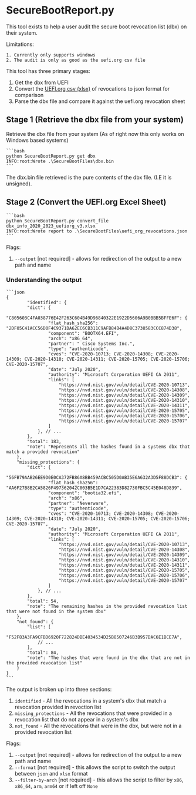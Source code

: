 # SecureBootReport.py

This tool exists to help a user audit the secure boot revocation list (dbx) on their system.

Limitations:

    1. Currently only supports windows
    2. The audit is only as good as the uefi.org csv file

This tool has three primary stages:

1. Get the dbx from UEFI
2. Convert the [UEFI.org csv (xlsx)](https://uefi.org/revocationlistfile) of revocations to json format for comparison
3. Parse the dbx file and compare it against the uefi.org revocation sheet

## Stage 1 (Retrieve the dbx file from your system)

 Retrieve the dbx file from your system (As of right now this only works on Windows based systems)

    ```bash
    python SecureBootReport.py get dbx
    INFO:root:Wrote .\SecureBootFiles\dbx.bin
    ```

The dbx.bin file retrieved is the pure contents of the dbx file. (I.E it is unsigned).

## Stage 2 (Convert the UEFI.org Excel Sheet)

    ```bash
    python SecureBootReport.py convert_file dbx_info_2020_2023_uefiorg_v3.xlsx
    INFO:root:Wrote report to .\SecureBootFiles\uefi_org_revocations.json
    ```

Flags:

1. `--output` [not required] - allows for redirection of the output to a new path and name

### Understanding the output

    ```json
    {
            "identified": {
            "dict": {
                "C805603C4FA038776E42F263C604B49D96840322E1922D5606A9B0BBB5BFFE6F": {
                    "flat_hash_sha256": "2DF05C41ACC56D0F4C9371DA62EC6CB311C9AFB84B4A4D8C3738583CCC874D38",
                    "component": "BOOTX64.EFI",
                    "arch": "x86_64",
                    "partner": " Cisco Systems Inc.",
                    "type": "authenticode",
                    "cves": "CVE-2020-10713; CVE-2020-14308; CVE-2020-14309; CVE-2020-14310; CVE-2020-14311; CVE-2020-15705; CVE-2020-15706; CVE-2020-15707",
                    "date": "July 2020",
                    "authority": "Microsoft Corporation UEFI CA 2011",
                    "links": [
                        "https://nvd.nist.gov/vuln/detail/CVE-2020-10713",
                        "https://nvd.nist.gov/vuln/detail/CVE-2020-14308",
                        "https://nvd.nist.gov/vuln/detail/CVE-2020-14309",
                        "https://nvd.nist.gov/vuln/detail/CVE-2020-14310",
                        "https://nvd.nist.gov/vuln/detail/CVE-2020-14311",
                        "https://nvd.nist.gov/vuln/detail/CVE-2020-15705",
                        "https://nvd.nist.gov/vuln/detail/CVE-2020-15706",
                        "https://nvd.nist.gov/vuln/detail/CVE-2020-15707"
                    ]
                }, // ...
            },
            "total": 183,
            "note": "Represents all the hashes found in a systems dbx that match a provided revocation"
        },
        "missing_protections": {
            "dict": {
                "56FB79AAB26EE9D0E0CA372FB86A8BB459ACBC505D0AB35E6A632A3D5F88DCB3": {
                    "flat_hash_sha256": "AA6F27B8B2CA5826F497362042C003B5E1D7CA22383D82730FBC5C45E048D839",
                    "component": "bootia32.efi",
                    "arch": "x86",
                    "partner": "Neverware",
                    "type": "authenticode",
                    "cves": "CVE-2020-10713; CVE-2020-14308; CVE-2020-14309; CVE-2020-14310; CVE-2020-14311; CVE-2020-15705; CVE-2020-15706; CVE-2020-15707",
                    "date": "July 2020",
                    "authority": "Microsoft Corporation UEFI CA 2011",
                    "links": [
                        "https://nvd.nist.gov/vuln/detail/CVE-2020-10713",
                        "https://nvd.nist.gov/vuln/detail/CVE-2020-14308",
                        "https://nvd.nist.gov/vuln/detail/CVE-2020-14309",
                        "https://nvd.nist.gov/vuln/detail/CVE-2020-14310",
                        "https://nvd.nist.gov/vuln/detail/CVE-2020-14311",
                        "https://nvd.nist.gov/vuln/detail/CVE-2020-15705",
                        "https://nvd.nist.gov/vuln/detail/CVE-2020-15706",
                        "https://nvd.nist.gov/vuln/detail/CVE-2020-15707"
                    ]
                }, // ...
            },
            "total": 54,
            "note": "The remaining hashes in the provided revocation list that were not found in the system dbx"
        },
        "not_found": {
            "list": [
                "F52F83A3FA9CFBD6920F722824DBE4034534D25B8507246B3B957DAC6E1BCE7A",
                // ...
            ],
            "total": 84,
            "note": "The hashes that were found in the dbx that are not in the provided revocation list"
        }
    }
    ```

The output is broken up into three sections:

1. `identified` - All the revocations in a system's dbx that match a revocation provided in revoction list
2. `missing_protections` - All the revocations that were provided in a revocation list that do not appear in a system's dbx
3. `not_found` - All the revocations that were in the dbx, but were not in a provided revocation list

Flags:

1. `--output` [not required] - allows for redirection of the output to a new path and name
2. `--format` [not required] - this allows the script to switch the output between `json` and `xlsx` format
3. `--filter-by-arch` [not required] - this allows the script to filter by `x86`, `x86_64`, `arm`, `arm64` or if left off
`None`

